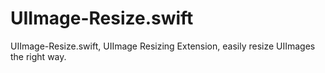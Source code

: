 # UIImage-Resize.swift
UIImage-Resize.swift, UIImage Resizing Extension, easily resize UIImages the right way. 
